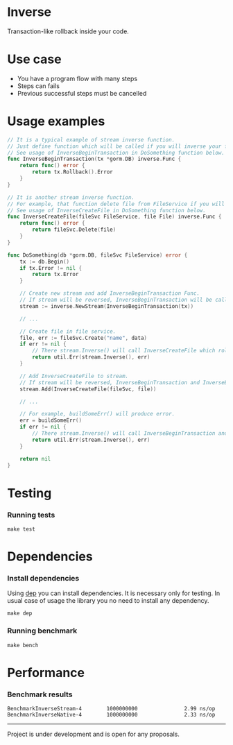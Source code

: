 # Inverse
Transaction-like rollback inside your code.

# Use case
 * You have a program flow with many steps
 * Steps can fails
 * Previous successful steps must be cancelled

# Usage examples

```go
// It is a typical example of stream inverse function.
// Just define function which will be called if you will inverse your flow.
// See usage of InverseBeginTransaction in DoSomething function below.
func InverseBeginTransaction(tx *gorm.DB) inverse.Func {
	return func() error {
		return tx.Rollback().Error
	}
}

// It is another stream inverse function.
// For example, that function delete file from FileService if you will inverse your flow.
// See usage of InverseCreateFile in DoSomething function below.
func InverseCreateFile(fileSvc FileService, file File) inverse.Func {
	return func() error {
		return fileSvc.Delete(file)
	}
}

func DoSomething(db *gorm.DB, fileSvc FileService) error {
	tx := db.Begin()
	if tx.Error != nil {
		return tx.Error
	}

	// Create new stream and add InverseBeginTransaction Func.
	// If stream will be reversed, InverseBeginTransaction will be called.
	stream := inverse.NewStream(InverseBeginTransaction(tx))

	// ...

	// Create file in file service.
	file, err := fileSvc.Create("name", data)
	if err != nil {
		// There stream.Inverse() will call InverseCreateFile which rollback tx
		return util.Err(stream.Inverse(), err)
	}

	// Add InverseCreateFile to stream.
	// If stream will be reversed, InverseBeginTransaction and InverseBeginTransaction will be called.
	stream.Add(InverseCreateFile(fileSvc, file))

	// ...

	// For example, buildSomeErr() will produce error.
	err = buildSomeErr()
	if err != nil {
		// There stream.Inverse() will call InverseBeginTransaction and after that InverseCreateFile.
		return util.Err(stream.Inverse(), err)
	}

	return nil
}
```

# Testing

### Running tests
```
make test
```

# Dependencies

### Install dependencies

Using [dep](https://github.com/golang/dep) you can install dependencies. It is necessary only for testing.
In usual case of usage the library you no need to install any dependency.

```
make dep
```

### Running benchmark
```
make bench
```

# Performance

### Benchmark results

```
BenchmarkInverseStream-4        1000000000               2.99 ns/op
BenchmarkInverseNative-4        1000000000               2.33 ns/op
```

---

Project is under development and is open for any proposals.